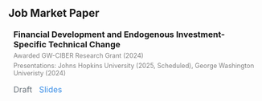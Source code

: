 <link rel="stylesheet" href="https://cdnjs.cloudflare.com/ajax/libs/font-awesome/6.5.1/css/all.min.css"/>

<h2 id="jmp" style="margin: 2px 0px 20px;">Job Market Paper</h2>
<h3 style="margin:0 10px 5px;">Financial Development and Endogenous Investment-Specific Technical Change</h3>
<p style="margin:0 10px 5px; font-size:90%; color:gray;"> Awarded GW-CIBER Research Grant (2024) </p>
<p style="margin:0 10px 15px; font-size:90%; color:gray;"> Presentations: Johns Hopkins University (2025, Scheduled), George Washington Univeristy (2024) </p>
<!--<p style="margin:0 10px 15px;"> 
How does financial development affect economic growth? I revisit this long-standing question in economics by presenting a previously unexplored mechanism in the finance-growth relationship: financial development fosters growth by accelerating the rate at which investment goods improve over time. Empirically, I show that financial development is positively associated with the productivity growth of investment goods production relative to consumption goods production, and that investment goods production relies more heavily on high-R&D industries than consumption goods production. To explain these empirical patterns, I develop a multi-sector R&D-based growth model with financial frictions. In the model, financial development disproportionately enhances the productivity growth of high-R&D industries, as these industries depend heavily on external financing. Since investment goods production is more reliant on high-R&D industries than consumption goods production, it benefits more from financial development. Consequently, investment goods production becomes more efficient, leading to a faster increase in its productivity relative to consumption goods production.
</p>-->

<div style="margin: 5px 10px 20px;">
    <a href="" target="_blank" style="text-decoration:none; display:inline-block;">
    <i class="fa-solid fa-file-lines" style="font-size:20px; color:#6c757d;"></i>
    <span style="font-size:16px; color:#6c757d;">Draft</span>
  </a>
  
  <a href="" target="_blank" style="text-decoration:none; display:inline-block; margin-left:10px;">
    <i class="fa-solid fa-display" style="font-size:20px; color:#3a8ee6;"></i>
    <span style="font-size:16px; color:#3a8ee6;">Slides</span>
  </a>
</div>

<!--
-->
